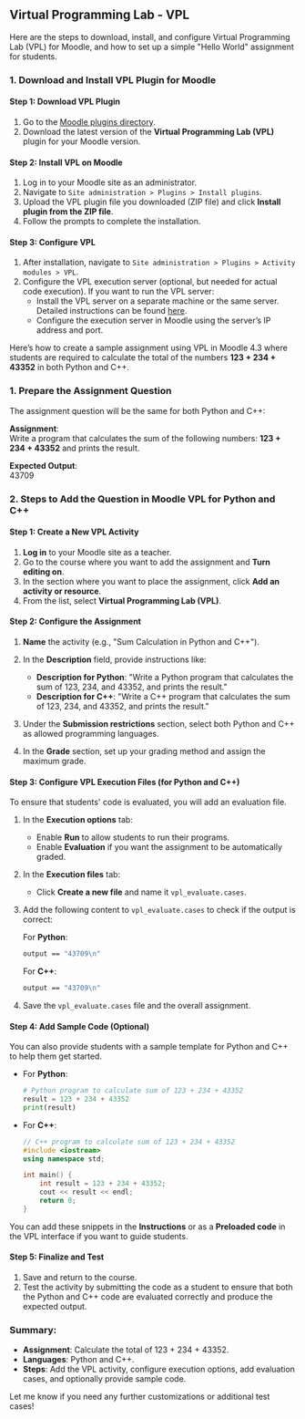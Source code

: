 ## Virtual Programming Lab - VPL

Here are the steps to download, install, and configure Virtual Programming Lab (VPL) for Moodle, and how to set up a simple "Hello World" assignment for students.

### 1. Download and Install VPL Plugin for Moodle

#### Step 1: Download VPL Plugin
1. Go to the [Moodle plugins directory](https://moodle.org/plugins/mod_vpl).
2. Download the latest version of the **Virtual Programming Lab (VPL)** plugin for your Moodle version.

#### Step 2: Install VPL on Moodle
1. Log in to your Moodle site as an administrator.
2. Navigate to `Site administration > Plugins > Install plugins`.
3. Upload the VPL plugin file you downloaded (ZIP file) and click **Install plugin from the ZIP file**.
4. Follow the prompts to complete the installation.

#### Step 3: Configure VPL
1. After installation, navigate to `Site administration > Plugins > Activity modules > VPL`.
2. Configure the VPL execution server (optional, but needed for actual code execution). If you want to run the VPL server:
   - Install the VPL server on a separate machine or the same server. Detailed instructions can be found [here](https://vpl.dis.ulpgc.es).
   - Configure the execution server in Moodle using the server’s IP address and port.

Here’s how to create a sample assignment using VPL in Moodle 4.3 where students are required to calculate the total of the numbers **123 + 234 + 43352** in both Python and C++.

### 1. Prepare the Assignment Question
The assignment question will be the same for both Python and C++:

**Assignment**:  
Write a program that calculates the sum of the following numbers: **123 + 234 + 43352** and prints the result.

**Expected Output**:  
43709

### 2. Steps to Add the Question in Moodle VPL for Python and C++

#### Step 1: Create a New VPL Activity
1. **Log in** to your Moodle site as a teacher.
2. Go to the course where you want to add the assignment and **Turn editing on**.
3. In the section where you want to place the assignment, click **Add an activity or resource**.
4. From the list, select **Virtual Programming Lab (VPL)**.

#### Step 2: Configure the Assignment
1. **Name** the activity (e.g., "Sum Calculation in Python and C++").
2. In the **Description** field, provide instructions like:
   - **Description for Python**: "Write a Python program that calculates the sum of 123, 234, and 43352, and prints the result."
   - **Description for C++**: "Write a C++ program that calculates the sum of 123, 234, and 43352, and prints the result."

3. Under the **Submission restrictions** section, select both Python and C++ as allowed programming languages.

4. In the **Grade** section, set up your grading method and assign the maximum grade.

#### Step 3: Configure VPL Execution Files (for Python and C++)
To ensure that students' code is evaluated, you will add an evaluation file.

1. In the **Execution options** tab:
   - Enable **Run** to allow students to run their programs.
   - Enable **Evaluation** if you want the assignment to be automatically graded.

2. In the **Execution files** tab:
   - Click **Create a new file** and name it `vpl_evaluate.cases`.

3. Add the following content to `vpl_evaluate.cases` to check if the output is correct:

   For **Python**:
   ```bash
   output == "43709\n"
   ```

   For **C++**:
   ```bash
   output == "43709\n"
   ```

4. Save the `vpl_evaluate.cases` file and the overall assignment.

#### Step 4: Add Sample Code (Optional)
You can also provide students with a sample template for Python and C++ to help them get started.

- For **Python**:
  ```python
  # Python program to calculate sum of 123 + 234 + 43352
  result = 123 + 234 + 43352
  print(result)
  ```

- For **C++**:
  ```cpp
  // C++ program to calculate sum of 123 + 234 + 43352
  #include <iostream>
  using namespace std;

  int main() {
      int result = 123 + 234 + 43352;
      cout << result << endl;
      return 0;
  }
  ```

You can add these snippets in the **Instructions** or as a **Preloaded code** in the VPL interface if you want to guide students.

#### Step 5: Finalize and Test
1. Save and return to the course.
2. Test the activity by submitting the code as a student to ensure that both the Python and C++ code are evaluated correctly and produce the expected output.

### Summary:
- **Assignment**: Calculate the total of 123 + 234 + 43352.
- **Languages**: Python and C++.
- **Steps**: Add the VPL activity, configure execution options, add evaluation cases, and optionally provide sample code.

Let me know if you need any further customizations or additional test cases!
